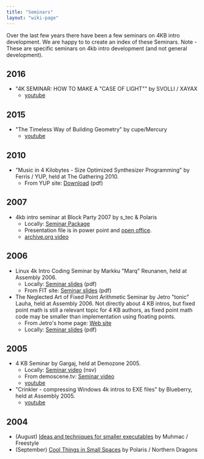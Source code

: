 ```yaml
---
title: "Seminars"
layout: "wiki-page"
---
```


Over the last few years there have been a few seminars on 4KB intro development. We are happy to to create an index of these Seminars. Note - These are specific seminars on 4kb intro development (and not general development).

## 2016
* "4K SEMINAR: HOW TO MAKE A "CASE OF LIGHT"" by SVOLLI / XAYAX
    * [youtube](https://www.youtube.com/watch?v=Jj54mV9T8YU&index=3&list=PLNqQO7lFY6dmH5kMSWtuRP6ZhBiQdQIU1) 

## 2015
* "The Timeless Way of Building Geometry" by cupe/Mercury
    * [youtube](https://www.youtube.com/watch?v=T-9R0zAwL7s&index=8&list=PLNqQO7lFY6dlPOg7cA1SczEU0Y7UW6iMW)

## 2010
* "Music in 4 Kilobytes - Size Optimized Synthesizer Programming" by Ferris / YUP, held at The Gathering 2010.
    * From YUP site: [Download](ftp://ftp.untergrund.net/users/thygrion/sosp.zip) (pdf)

## 2007
* 4kb intro seminar at Block Party 2007 by s_tec & Polaris
    * Locally: [Seminar Package](ftp://ftp.untergrund.net/users/in4kadmin/files/block.party.2007_4k_seminar.zip)
    * Presentation file is in power point and [open office](http://download.openoffice.org/).
    * [archive.org video](https://archive.org/details/hackercons-notacon-2007-4kb-intro)

## 2006
* Linux 4k Intro Coding Seminar by Markku "Marq" Reunanen, held at Assembly 2006.
    * Locally: [Seminar slides](ftp://ftp.untergrund.net/users/in4kadmin/files/Linux_4k_Intro_Coding_asm06.pdf) (pdf)
    * From FIT site: [Seminar slides](http://ftp.kameli.net/pub/fit/misc/presis_asm06.pdf) (pdf)
* The Neglected Art of Fixed Point Arithmetic Seminar by Jetro "tonic" Lauha, held at Assembly 2006. Not directly about 4 KB intros, but fixed point math is still a relevant topic for 4 KB authors, as fixed point math code may be smaller than implementation using floating points.
    * From Jetro's home page: [Web site](http://jet.ro/creations#fixedpoint)
    * Locally: [Seminar slides](ftp://ftp.untergrund.net/users/in4kadmin/files/The_neglected_art_of_Fixed_Point_arithmetic_20060913.pdf) (pdf)

## 2005
* 4 KB Seminar by Gargaj, held at Demozone 2005.
    * Locally: [Seminar video](ftp://ftp.untergrund.net/users/in4kadmin/files/demoscene.tv_seminar_4k_by_gargaj_seminar__main.nsv) (nsv)
    * From demoscene.tv: [Seminar video](http://vod.demoscene.tv/demoscene.tv_seminar_4k_by_gargaj_seminar__main.nsv)
    * [youtube](https://www.youtube.com/watch?v=_sXjS4tDpSU)
* "Crinkler - compressing Windows 4k intros to EXE files" by Blueberry, held at Assembly 2005.
    * [youtube](https://www.youtube.com/watch?v=VIzg9NCW3rs])

## 2004
* (August) [Ideas and techniques for smaller executables](Ideas-and-techniques-for-smaller-executables-Seminar) by Muhmac / Freestyle
* (September) [Cool Things in Small Spaces](Cool-Things-in-Small-Spaces-Seminar) by Polaris / Northern Dragons
